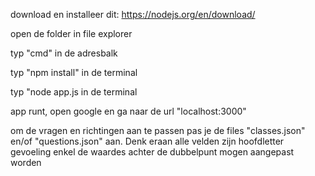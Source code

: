 download en installeer dit: https://nodejs.org/en/download/

open de folder in file explorer

typ "cmd" in de adresbalk

typ "npm install" in de terminal

typ "node app.js in de terminal

app runt, open google en ga naar de url "localhost:3000"

om de vragen en richtingen aan te passen pas je de files "classes.json" en/of "questions.json" aan. 
Denk eraan alle velden zijn hoofdletter gevoeling enkel de waardes achter de dubbelpunt mogen aangepast worden

